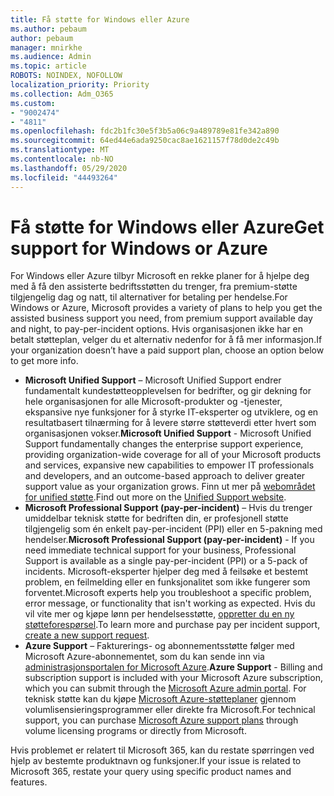 ```yaml
---
title: Få støtte for Windows eller Azure
ms.author: pebaum
author: pebaum
manager: mnirkhe
ms.audience: Admin
ms.topic: article
ROBOTS: NOINDEX, NOFOLLOW
localization_priority: Priority
ms.collection: Adm_O365
ms.custom:
- "9002474"
- "4811"
ms.openlocfilehash: fdc2b1fc30e5f3b5a06c9a489789e81fe342a890
ms.sourcegitcommit: 64ed44e6ada9250cac8ae1621157f78d0de2c49b
ms.translationtype: MT
ms.contentlocale: nb-NO
ms.lasthandoff: 05/29/2020
ms.locfileid: "44493264"
---
```

# <a name="get-support-for-windows-or-azure"></a><span data-ttu-id="d9a2e-102">Få støtte for Windows eller Azure</span><span class="sxs-lookup"><span data-stu-id="d9a2e-102">Get support for Windows or Azure</span></span>

<span data-ttu-id="d9a2e-103">For Windows eller Azure tilbyr Microsoft en rekke planer for å hjelpe deg med å få den assisterte bedriftsstøtten du trenger, fra premium-støtte tilgjengelig dag og natt, til alternativer for betaling per hendelse.</span><span class="sxs-lookup"><span data-stu-id="d9a2e-103">For Windows or Azure, Microsoft provides a variety of plans to help you get the assisted business support you need, from premium support available day and night, to pay-per-incident options.</span></span> <span data-ttu-id="d9a2e-104">Hvis organisasjonen ikke har en betalt støtteplan, velger du et alternativ nedenfor for å få mer informasjon.</span><span class="sxs-lookup"><span data-stu-id="d9a2e-104">If your organization doesn’t have a paid support plan, choose an option below to get more info.</span></span>

- <span data-ttu-id="d9a2e-105">**Microsoft Unified Support** – Microsoft Unified Support endrer fundamentalt kundestøtteopplevelsen for bedrifter, og gir dekning for hele organisasjonen for alle Microsoft-produkter og -tjenester, ekspansive nye funksjoner for å styrke IT-eksperter og utviklere, og en resultatbasert tilnærming for å levere større støtteverdi etter hvert som organisasjonen vokser.</span><span class="sxs-lookup"><span data-stu-id="d9a2e-105">**Microsoft Unified Support** - Microsoft Unified Support fundamentally changes the enterprise support experience, providing organization-wide coverage for all of your Microsoft products and services, expansive new capabilities to empower IT professionals and developers, and an outcome-based approach to deliver greater support value as your organization grows.</span></span> <span data-ttu-id="d9a2e-106">Finn ut mer på [webområdet for unified støtte](https://aka.ms/unified-support).</span><span class="sxs-lookup"><span data-stu-id="d9a2e-106">Find out more on the [Unified Support website](https://aka.ms/unified-support).</span></span>
- <span data-ttu-id="d9a2e-107">**Microsoft Professional Support (pay-per-incident)** – Hvis du trenger umiddelbar teknisk støtte for bedriften din, er profesjonell støtte tilgjengelig som én enkelt pay-per-incident (PPI) eller en 5-pakning med hendelser.</span><span class="sxs-lookup"><span data-stu-id="d9a2e-107">**Microsoft Professional Support (pay-per-incident)** - If you need immediate technical support for your business, Professional Support is available as a single pay-per-incident (PPI) or a 5-pack of incidents.</span></span> <span data-ttu-id="d9a2e-108">Microsoft-eksperter hjelper deg med å feilsøke et bestemt problem, en feilmelding eller en funksjonalitet som ikke fungerer som forventet.</span><span class="sxs-lookup"><span data-stu-id="d9a2e-108">Microsoft experts help you troubleshoot a specific problem, error message, or functionality that isn't working as expected.</span></span> <span data-ttu-id="d9a2e-109">Hvis du vil vite mer og kjøpe lønn per hendelsesstøtte, [oppretter du en ny støtteforespørsel](https://support.microsoft.com/supportforbusiness/productselection).</span><span class="sxs-lookup"><span data-stu-id="d9a2e-109">To learn more and purchase pay per incident support, [create a new support request](https://support.microsoft.com/supportforbusiness/productselection).</span></span>
- <span data-ttu-id="d9a2e-110">**Azure Support** – Fakturerings- og abonnementsstøtte følger med Microsoft Azure-abonnementet, som du kan sende inn via [administrasjonsportalen for Microsoft Azure](https://portal.azure.com/).</span><span class="sxs-lookup"><span data-stu-id="d9a2e-110">**Azure Support** - Billing and subscription support is included with your Microsoft Azure subscription, which you can submit through the [Microsoft Azure admin portal](https://portal.azure.com/).</span></span> <span data-ttu-id="d9a2e-111">For teknisk støtte kan du kjøpe [Microsoft Azure-støtteplaner](https://azure.microsoft.com/support/plans/) gjennom volumlisensieringsprogrammer eller direkte fra Microsoft.</span><span class="sxs-lookup"><span data-stu-id="d9a2e-111">For technical support, you can purchase [Microsoft Azure support plans](https://azure.microsoft.com/support/plans/) through volume licensing programs or directly from Microsoft.</span></span>

<span data-ttu-id="d9a2e-112">Hvis problemet er relatert til Microsoft 365, kan du restate spørringen ved hjelp av bestemte produktnavn og funksjoner.</span><span class="sxs-lookup"><span data-stu-id="d9a2e-112">If your issue is related to Microsoft 365, restate your query using specific product names and features.</span></span>
